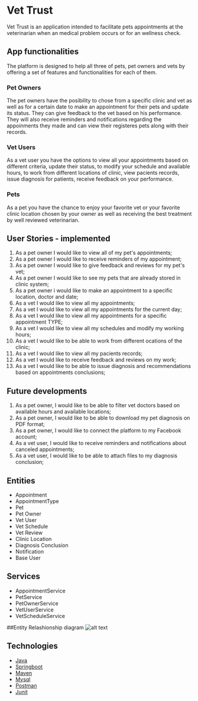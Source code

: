 # Vet Trust

 Vet Trust is an application intended to facilitate pets appointments at the veterinarian when an medical problem occurs or for an wellness check. 

## App functionalities
 The platform is designed to help all three of pets, pet owners and vets by offering a set of features and functionalities for each of them.
### Pet Owners
 The pet owners have the posibility to chose from a specific clinic and vet as well as for a certain date to make an appointment for their pets and update its status. 
 They can give feedback to the vet based on his performance. 
 They will also receive reminders and notifications regarding the appoinments they made and can view their registeres pets along with their records.
### Vet Users
 As a vet user you have the options to view all your appointments based on different criteria, update their status, to modify your schedule and available hours, to work from different locations of clinic, view pacients records, issue diagnosis for patients, receive feedback on your performance.

### Pets
 As a pet you have the chance to enjoy your favorite vet or your favorite clinic location chosen by your owner as well as receiving the best treatment by well reviewed veterinarian.

## User Stories - implemented 
1. As a pet owner I would like to view all of my pet's appointments;
2. As a pet owner I would like to receive reminders of my appointment;
3. As a pet owner I would like to give feedback and reviews for my pet's vet;
4. As a pet owner I would like to see my pets that are already stored in clinic system;
5. As a pet owner i would like to make an appointment to a specific location, doctor and date;
6. As a vet I would like to view all my appointments;
7. As a vet I would like to view all my appointments for the current day;
8. As a vet I would like to view all my appointments for a specific appointment TYPE;
9. As a vet I would like to view all my schedules and modify my working hours;
10. As a vet I would like to be able to work from different ocations of the clinic;
11. As a vet I would like to view all my pacients records;
12. As a vet I would like to receive feedback and reviews on my work;
13. As a vet I would like to be able to issue diagnosis and recommendations based on appointments conclusions;

## Future developments 

1. As a pet owner, I would like to be able to filter vet doctors based on available hours and available locations;
2. As a pet owner, I would like to be able to download my pet diagnosis on PDF format;
3. As a pet owner, I would like to connect the platform to my Facebook account;
4. As a vet user, I would like to receive reminders and notifications about canceled appointments;
5. As a vet user, I would like to be able to attach files to my diagnosis conclusion;

## Entities

- Appointment
- AppointmentType
- Pet
- Pet Owner
- Vet User
- Vet Schedule
- Vet Review
- Clinic Location
- Diagnosis Conclusion
- Notification
- Base User

## Services

- AppointmentService
- PetService
- PetOwnerService
- VetUserService
- VetScheduleService

##Entity Relashionship diagram
![alt text](http://url/to/img.png)


## Technologies 

* [Java](https://www.java.com/en/)
* [Springboot](https://spring.io/projects/spring-boot)
* [Maven](https://mvnrepository.com/)
* [Mysql](https://www.mysql.com/)
* [Postman](https://www.postman.com/)
* [Junit](https://junit.org/junit5/)




